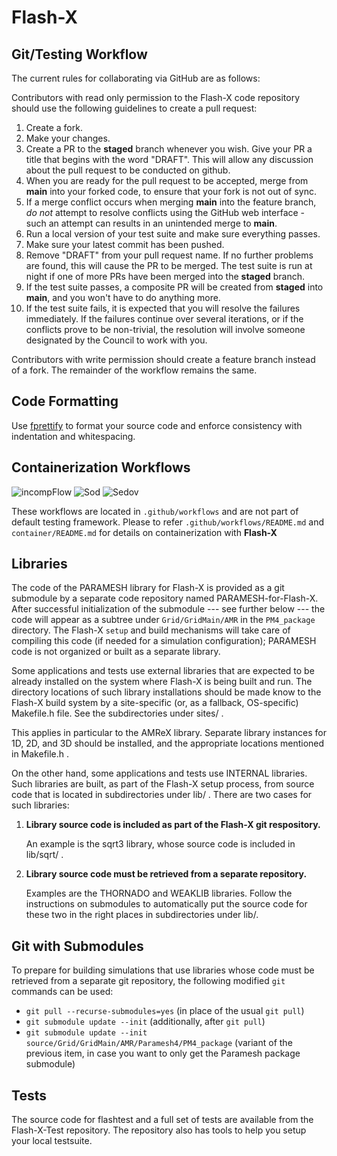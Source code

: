 # Flash-X

## Git/Testing Workflow

The current rules for collaborating via GitHub are as follows:

Contributors with
read only permission to the Flash-X code repository should use the following
guidelines to create a pull request:

1. Create a fork.
2. Make your changes.
3. Create a PR to the **staged** branch whenever you wish.
   Give your PR a title that begins with the word "DRAFT".
   This will allow any discussion about the pull
   request to be conducted on github.
4. When you are ready for the pull request to be accepted, merge from **main**
   into your forked code, to ensure that your fork is not out of sync.
4. If a merge conflict occurs when merging **main** into the feature branch,
   _do not_ attempt to resolve conflicts using the  GitHub web interface - such an attempt can results in an unintended merge to **main**.
5. Run a local version of your test suite and make sure everything
   passes.
6. Make sure your latest commit has been pushed.
7. Remove "DRAFT" from your pull request name. If no further problems
   are found, this will cause the PR
   to be merged. The test suite is run at night if one of more
   PRs have been merged into the **staged** branch.
8. If the test suite passes, a composite PR will be created from
   **staged** into **main**, and you won't have to do anything more.
9. If the test suite fails, it is expected that you will resolve the
   failures immediately. If the failures continue over several
   iterations, or if the conflicts prove to be non-trivial, the
   resolution will involve someone designated by the Council to work
   with you.

Contributors with write permission should create a feature branch
instead of a fork. The remainder of the workflow remains the same.

## Code Formatting
Use [fprettify](https://github.com/pseewald/fprettify) to format your source code and enforce consistency with indentation and whitespacing.

## Containerization Workflows

![incompFlow](https://github.com/Flash-X/Flash-X/workflows/incompFlow/badge.svg)
![Sod](https://github.com/Flash-X/Flash-X/workflows/Sod/badge.svg)
![Sedov](https://github.com/Flash-X/Flash-X/workflows/Sedov/badge.svg)

These workflows are located in `.github/workflows` and are not part of default testing framework. Please to refer `.github/workflows/README.md` and `container/README.md` for details on containerization with **Flash-X**

## Libraries

The code of the PARAMESH library for Flash-X is provided as a git submodule by a separate code
repository named PARAMESH-for-Flash-X.  After successful initialization of the submodule
--- see further below ---
the code will appear as a subtree under `Grid/GridMain/AMR` in the `PM4_package` directory.
The Flash-X `setup` and build mechanisms will take care of compiling this code (if needed
for a simulation configuration); PARAMESH code is not organized or built as a separate library.

Some applications and tests use external libraries that are expected to be already installed on the
system where Flash-X is being built and run. The directory locations of such library installations
should be made know to the Flash-X build system by a site-specific (or, as a fallback, OS-specific)
Makefile.h file. See the subdirectories under sites/ .

This applies in particular to the AMReX library. Separate library instances for 1D, 2D, and 3D
should be installed, and the appropriate locations mentioned in Makefile.h .

On the other hand, some applications and tests use INTERNAL libraries. Such libraries are built, as part of the Flash-X setup process, from source code that is located in subdirectories under lib/ . There are two cases for such libraries:

1. **Library source code is included as part of the Flash-X git respository.**

   An example is the sqrt3 library, whose source code is included in lib/sqrt/ .

2. **Library source code must be retrieved from a separate repository.**

   Examples are the THORNADO and WEAKLIB libraries.
   Follow the instructions on submodules to automatically put the source code for these two
   in the right places in subdirectories under lib/.
   
## Git with Submodules

To prepare for building simulations that use libraries whose code must be retrieved
from a separate git repository, the following modified `git` commands can be used:

- `git pull --recurse-submodules=yes` (in place of the usual `git pull`)
- `git submodule update --init` (additionally, after `git pull`)
- `git submodule update --init source/Grid/GridMain/AMR/Paramesh4/PM4_package`
  (variant of the previous item, in case you want to only get the Paramesh package submodule)

## Tests 
The source code for flashtest and a full set of tests are available from the
Flash-X-Test repository. The repository also has tools to help you setup your local testsuite.

